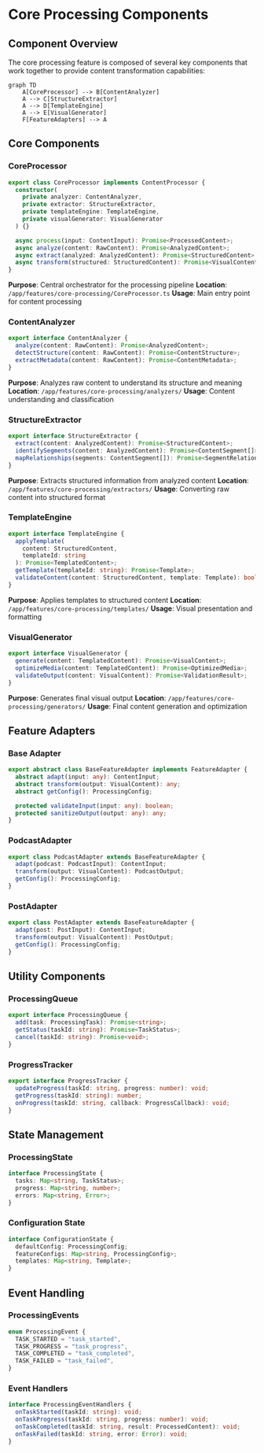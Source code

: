 # Core Processing Components

## Component Overview

The core processing feature is composed of several key components that work together to provide content transformation capabilities:

```mermaid
graph TD
    A[CoreProcessor] --> B[ContentAnalyzer]
    A --> C[StructureExtractor]
    A --> D[TemplateEngine]
    A --> E[VisualGenerator]
    F[FeatureAdapters] --> A
```

## Core Components

### CoreProcessor

```typescript
export class CoreProcessor implements ContentProcessor {
  constructor(
    private analyzer: ContentAnalyzer,
    private extractor: StructureExtractor,
    private templateEngine: TemplateEngine,
    private visualGenerator: VisualGenerator
  ) {}

  async process(input: ContentInput): Promise<ProcessedContent>;
  async analyze(content: RawContent): Promise<AnalyzedContent>;
  async extract(analyzed: AnalyzedContent): Promise<StructuredContent>;
  async transform(structured: StructuredContent): Promise<VisualContent>;
}
```

**Purpose**: Central orchestrator for the processing pipeline
**Location**: `/app/features/core-processing/CoreProcessor.ts`
**Usage**: Main entry point for content processing

### ContentAnalyzer

```typescript
export interface ContentAnalyzer {
  analyze(content: RawContent): Promise<AnalyzedContent>;
  detectStructure(content: RawContent): Promise<ContentStructure>;
  extractMetadata(content: RawContent): Promise<ContentMetadata>;
}
```

**Purpose**: Analyzes raw content to understand its structure and meaning
**Location**: `/app/features/core-processing/analyzers/`
**Usage**: Content understanding and classification

### StructureExtractor

```typescript
export interface StructureExtractor {
  extract(content: AnalyzedContent): Promise<StructuredContent>;
  identifySegments(content: AnalyzedContent): Promise<ContentSegment[]>;
  mapRelationships(segments: ContentSegment[]): Promise<SegmentRelationships>;
}
```

**Purpose**: Extracts structured information from analyzed content
**Location**: `/app/features/core-processing/extractors/`
**Usage**: Converting raw content into structured format

### TemplateEngine

```typescript
export interface TemplateEngine {
  applyTemplate(
    content: StructuredContent,
    templateId: string
  ): Promise<TemplatedContent>;
  getTemplate(templateId: string): Promise<Template>;
  validateContent(content: StructuredContent, template: Template): boolean;
}
```

**Purpose**: Applies templates to structured content
**Location**: `/app/features/core-processing/templates/`
**Usage**: Visual presentation and formatting

### VisualGenerator

```typescript
export interface VisualGenerator {
  generate(content: TemplatedContent): Promise<VisualContent>;
  optimizeMedia(content: TemplatedContent): Promise<OptimizedMedia>;
  validateOutput(content: VisualContent): Promise<ValidationResult>;
}
```

**Purpose**: Generates final visual output
**Location**: `/app/features/core-processing/generators/`
**Usage**: Final content generation and optimization

## Feature Adapters

### Base Adapter

```typescript
export abstract class BaseFeatureAdapter implements FeatureAdapter {
  abstract adapt(input: any): ContentInput;
  abstract transform(output: VisualContent): any;
  abstract getConfig(): ProcessingConfig;

  protected validateInput(input: any): boolean;
  protected sanitizeOutput(output: any): any;
}
```

### PodcastAdapter

```typescript
export class PodcastAdapter extends BaseFeatureAdapter {
  adapt(podcast: PodcastInput): ContentInput;
  transform(output: VisualContent): PodcastOutput;
  getConfig(): ProcessingConfig;
}
```

### PostAdapter

```typescript
export class PostAdapter extends BaseFeatureAdapter {
  adapt(post: PostInput): ContentInput;
  transform(output: VisualContent): PostOutput;
  getConfig(): ProcessingConfig;
}
```

## Utility Components

### ProcessingQueue

```typescript
export interface ProcessingQueue {
  add(task: ProcessingTask): Promise<string>;
  getStatus(taskId: string): Promise<TaskStatus>;
  cancel(taskId: string): Promise<void>;
}
```

### ProgressTracker

```typescript
export interface ProgressTracker {
  updateProgress(taskId: string, progress: number): void;
  getProgress(taskId: string): number;
  onProgress(taskId: string, callback: ProgressCallback): void;
}
```

## State Management

### ProcessingState

```typescript
interface ProcessingState {
  tasks: Map<string, TaskStatus>;
  progress: Map<string, number>;
  errors: Map<string, Error>;
}
```

### Configuration State

```typescript
interface ConfigurationState {
  defaultConfig: ProcessingConfig;
  featureConfigs: Map<string, ProcessingConfig>;
  templates: Map<string, Template>;
}
```

## Event Handling

### ProcessingEvents

```typescript
enum ProcessingEvent {
  TASK_STARTED = "task_started",
  TASK_PROGRESS = "task_progress",
  TASK_COMPLETED = "task_completed",
  TASK_FAILED = "task_failed",
}
```

### Event Handlers

```typescript
interface ProcessingEventHandlers {
  onTaskStarted(taskId: string): void;
  onTaskProgress(taskId: string, progress: number): void;
  onTaskCompleted(taskId: string, result: ProcessedContent): void;
  onTaskFailed(taskId: string, error: Error): void;
}
```
